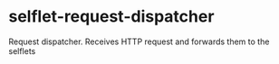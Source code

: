selflet-request-dispatcher
==========================

Request dispatcher. Receives HTTP request and forwards them to the selflets
